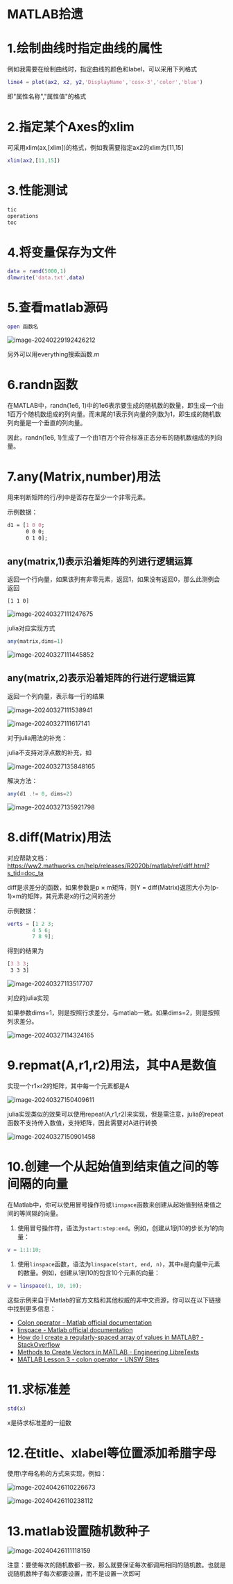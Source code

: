 # MATLAB拾遗

# 1.绘制曲线时指定曲线的属性

例如我需要在绘制曲线时，指定曲线的颜色和label，可以采用下列格式

```matlab
line4 = plot(ax2, x2, y2,'DisplayName','cosx-3','color','blue')
```

即"属性名称","属性值"的格式

# 2.指定某个Axes的xlim

可采用xlim(ax,[xlim])的格式，例如我需要指定ax2的xlim为[11,15]

```matlab
xlim(ax2,[11,15])
```

# 3.性能测试

```python
tic
operations
toc
```

# 4.将变量保存为文件

```matlab
data = rand(5000,1)
dlmwrite('data.txt',data)
```

# 5.查看matlab源码

```matlab
open 函数名
```

![image-20240229192426212](MATLAB拾遗.assets/image-20240229192426212.png)

另外可以用everything搜索函数.m

# 6.randn函数

在MATLAB中，randn(1e6, 1)中的1e6表示要生成的随机数的数量，即生成一个由1百万个随机数组成的列向量。而末尾的1表示列向量的列数为1，即生成的随机数列向量是一个垂直的列向量。

因此，randn(1e6, 1)生成了一个由1百万个符合标准正态分布的随机数组成的列向量。

# 7.any(Matrix,number)用法

用来判断矩阵的行/列中是否存在至少一个非零元素。

示例数据：

```css
d1 = [1 0 0;      
	  0 0 0;     
      0 1 0];
```

## any(matrix,1)表示沿着矩阵的列进行逻辑运算

返回一个行向量，如果该列有非零元素，返回1，如果没有返回0，那么此测例会返回

```
[1 1 0]
```

![image-20240327111247675](MATLAB拾遗.assets/image-20240327111247675.png)

julia对应实现方式

```julia
any(matrix,dims=1)
```

![image-20240327111445852](MATLAB拾遗.assets/image-20240327111445852.png)

## any(matrix,2)表示沿着矩阵的行进行逻辑运算

返回一个列向量，表示每一行的结果

![image-20240327111538941](MATLAB拾遗.assets/image-20240327111538941.png)

![image-20240327111617141](MATLAB拾遗.assets/image-20240327111617141.png)

对于julia用法的补充：

julia不支持对浮点数的补充，如

![image-20240327135848165](MATLAB拾遗.assets/image-20240327135848165.png)

解决方法：

```julia
any(d1 .!= 0, dims=2)
```

![image-20240327135921798](MATLAB拾遗.assets/image-20240327135921798.png)



# 8.diff(Matrix)用法

对应帮助文档：https://ww2.mathworks.cn/help/releases/R2020b/matlab/ref/diff.html?s_tid=doc_ta

diff是求差分的函数，如果参数是p × m矩阵，则Y = diff(Matrix)返回大小为(p-1)×m的矩阵，其元素是x的行之间的差分

示例数据：

```matlab
verts = [1 2 3;         
		4 5 6;         
		7 8 9];
```

得到的结果为

```css
[3 3 3;
 3 3 3]
```

![image-20240327113517707](MATLAB拾遗.assets/image-20240327113517707.png)

对应的julia实现

如果参数dims=1，则是按照行求差分，与matlab一致。如果dims=2，则是按照列求差分。

![image-20240327114324165](MATLAB拾遗.assets/image-20240327114324165.png)

# 9.repmat(A,r1,r2)用法，其中A是数值

实现一个r1×r2的矩阵，其中每一个元素都是A

![image-20240327150409611](MATLAB拾遗.assets/image-20240327150409611.png)

julia实现类似的效果可以使用repeat(A,r1,r2)来实现，但是需注意，julia的repeat函数不支持传入数值，支持矩阵，因此需要对A进行转换

![image-20240327150901458](MATLAB拾遗.assets/image-20240327150901458.png)



# 10.创建一个从起始值到结束值之间的等间隔的向量

在Matlab中，你可以使用冒号操作符或`linspace`函数来创建从起始值到结束值之间的等间隔的向量。

1. 使用冒号操作符，语法为`start:step:end`。例如，创建从1到10的步长为1的向量：

```matlab
v = 1:1:10;
```

1. 使用`linspace`函数，语法为`linspace(start, end, n)`，其中`n`是向量中元素的数量。例如，创建从1到10的包含10个元素的向量：

```matlab
v = linspace(1, 10, 10);
```

这些示例来自于Matlab的官方文档和其他权威的非中文资源，你可以在以下链接中找到更多信息：

- [Colon operator - Matlab official documentation](https://www.mathworks.com/help/matlab/ref/colon.html)
- [linspace - Matlab official documentation](https://www.mathworks.com/help/matlab/ref/linspace.html)
- [How do I create a regularly-spaced array of values in MATLAB? - StackOverflow](https://stackoverflow.com/questions/1853891/how-do-i-create-a-regularly-spaced-array-of-values-in-matlab)
- [Methods to Create Vectors in MATLAB - Engineering LibreTexts](https://eng.libretexts.org/Courses/Oxnard_College/Matlab_and_Octave_Programming_for_STEM_Applications_(Smith)/04%3A_Vectors/4.02%3A_Methods_to_Create_Vectors_in_MATLAB)
- [MATLAB Lesson 3 - colon operator - UNSW Sites](https://www.maths.unsw.edu.au/sites/default/files/MatlabSelfPaced/lesson3/MatlabLesson3_Colon.html)

# 11.求标准差

```matlab
std(x)
```

x是待求标准差的一组数

# 12.在title、xlabel等位置添加希腊字母

使用\字母名称的方式来实现，例如：

![image-20240426110226673](MATLAB拾遗.assets/image-20240426110226673.png)

![image-20240426110238112](MATLAB拾遗.assets/image-20240426110238112.png)

# 13.matlab设置随机数种子

![image-20240426111118159](MATLAB拾遗.assets/image-20240426111118159.png)

注意：要使每次的随机数都一致，那么就要保证每次都调用相同的随机数。也就是说随机数种子每次都要设置，而不是设置一次即可

